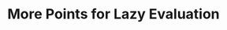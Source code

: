 ---
title: More Points for Lazy Evaluation
url: http://augustss.blogspot.hu/2011/05/more-points-for-lazy-evaluation-in.html
type: article
tags:
- laziness
doHaskell-type: blog post
dohaskell-year: 2011
---